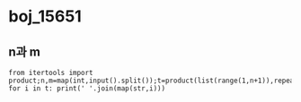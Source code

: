 # boj_15651
## n과 m



```python3
from itertools import product;n,m=map(int,input().split());t=product(list(range(1,n+1)),repeat=m)
for i in t: print(' '.join(map(str,i)))
```
